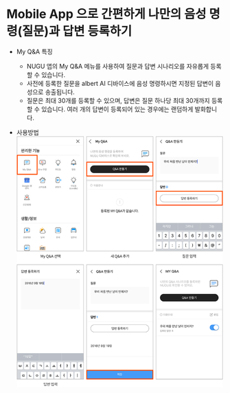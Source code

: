 # Mobile App 으로 간편하게 나만의 음성 명령(질문)과 답변 등록하기 

- My Q&A 특징
  - NUGU 앱의 My Q&A 메뉴를 사용하여 질문과 답변 시나리오를 자유롭게 등록할 수 있습니다.
  - 사전에 등록한 질문을 albert AI 디바이스에 음성 명령하시면 지정된 답변이 음성으로 송출됩니다.
  - 질문은 최대 30개를 등록할 수 있으며, 답변은 질문 하나당 최대 30개까지 등록할 수 있습니다. 여러 개의 답변이 등록되어 있는 경우에는 랜덤하게 발화합니다.

- 사용방법
![My Q&A 사용방법](./images/albert01.png)
